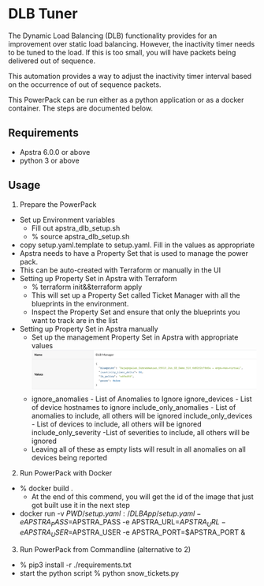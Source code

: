 # DLB Tuner

The Dynamic Load Balancing (DLB) functionality provides for an improvement over static load balancing.
However, the inactivity timer needs to be tuned to the load. If this is too small, you will have packets being delivered out of sequence.

This automation provides a way to adjust the inactivity timer interval based on the occurrence of out of sequence packets.

This PowerPack can be run either as a python application or as a docker container. The steps are documented below.

## Requirements
- Apstra 6.0.0 or above
- python 3 or above

## Usage

1. Prepare the PowerPack
- Set up Environment variables 
    - Fill out apstra_dlb_setup.sh
    - % source apstra_dlb_setup.sh
- copy setup.yaml.template to setup.yaml. Fill in the values as appropriate
- Apstra needs to have a Property Set that is used to manage the power pack. 
- This can be auto-created with Terraform or manually in the UI
- Setting up Property Set in Apstra with Terraform
    - % terraform init&&terraform apply
    - This will set up a Property Set called Ticket Manager with all the blueprints in the environment.
    - Inspect the Property Set and ensure that only the blueprints you want to track are in the list   
 - Setting up  Property Set in Apstra manually
    - Set up the management Property Set in Apstra with appropriate values
    ![img.png](img.png)
    -  ignore_anomalies - List of Anomalies to Ignore
       ignore_devices - List of device hostnames to ignore
       include_only_anomalies - List of anomalies to include, all others will be ignored
       include_only_devices - List of devices to include, all others will be ignored
       include_only_severity -List of severities to include, all others will be ignored
    - Leaving all of these as empty lists will result in all anomalies on all devices being reported
   
2. Run PowerPack with Docker 
- % docker build .  
  - At the end of this commend, you will get the id of the image that just got built use it in the next step
- docker run  -v $PWD/setup.yaml:/DLBApp/setup.yaml -e APSTRA_PASS=$APSTRA_PASS -e APSTRA_URL=$APSTRA_URL -e APSTRA_USER=$APSTRA_USER -e APSTRA_PORT=$APSTRA_PORT  <docker image id from previous step>&

3. Run PowerPack from Commandline (alternative to 2)
- % pip3 install -r ./requirements.txt
- start the python script 
   % python snow_tickets.py
